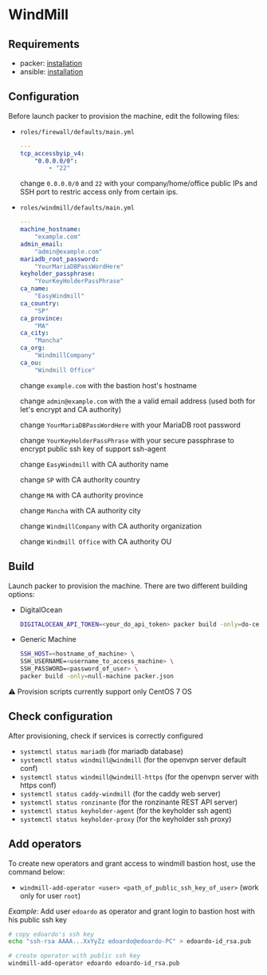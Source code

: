 # WindMill

## Requirements
- packer: [installation](https://www.packer.io/docs/install/index.html)
- ansible: [installation]()

## Configuration
Before launch packer to provision the machine, edit the following files:
- `roles/firewall/defaults/main.yml`
    ```yaml
    ---
    tcp_accessbyip_v4:
        "0.0.0.0/0":
            - "22"
    ```
    change `0.0.0.0/0` and `22` with your company/home/office public IPs and SSH port to restric access only from certain ips.

- `roles/windmill/defaults/main.yml`
    ```yaml
    ---
    machine_hostname:
        "example.com"
    admin_email:
        "admin@example.com"
    mariadb_root_password:
        "YourMariaDBPassWordHere"
    keyholder_passphrase:
        "YourKeyHolderPassPhrase"
    ca_name:
        "EasyWindmill"
    ca_country:
        "SP"
    ca_province:
        "MA"
    ca_city:
        "Mancha"
    ca_org:
        "WindmillCompany"
    ca_ou:
        "Windmill Office"
    ```
    change `example.com` with the bastion host's hostname

    change `admin@example.com` with the a valid email address (used both for let's encrypt and CA authority)

    change `YourMariaDBPassWordHere` with your MariaDB root password

    change `YourKeyHolderPassPhrase` with your secure passphrase to encrypt public ssh key of support ssh-agent

    change `EasyWindmill` with CA authority name

    change `SP` with CA authority country

    change `MA` with CA authority province

    change `Mancha` with CA authority city

    change `WindmillCompany` with CA authority organization

    change `Windmill Office` with CA authority OU

## Build
Launch packer to provision the machine. There are two different building options:
- DigitalOcean

    ```bash
    DIGITALOCEAN_API_TOKEN=<your_do_api_token> packer build -only=do-centos packer.json
    ```

- Generic Machine
    ```bash
    SSH_HOST=<hostname_of_machine> \
    SSH_USERNAME=<username_to_access_machine> \
    SSH_PASSWORD=<password_of_user> \
    packer build -only=null-machine packer.json
    ```

:warning: Provision scripts currently support only CentOS 7 OS

## Check configuration
After provisioning, check if services is correctly configured
- `systemctl status mariadb` (for mariadb database)
- `systemctl status windmill@windmill` (for the openvpn server default conf)
- `systemctl status windmill@windmill-https` (for the openvpn server with https conf)
- `systemctl status caddy-windmill` (for the caddy web server)
- `systemctl status ronzinante` (for the ronzinante REST API server)
- `systemctl status keyholder-agent` (for the keyholder ssh agent)
- `systemctl status keyholder-proxy` (for the keyholder ssh proxy)

## Add operators
To create new operators and grant access to windmill bastion host, use the command below:

- `windmill-add-operator <user> <path_of_public_ssh_key_of_user>` (work only for user `root`)

*Example*: Add user `edoardo` as operator and grant login to bastion host with his public ssh key
```bash
# copy edoardo's ssh key
echo "ssh-rsa AAAA...XxYyZz edoardo@edoardo-PC" > edoardo-id_rsa.pub

# create operator with public ssh key
windmill-add-operator edoardo edoardo-id_rsa.pub
```

